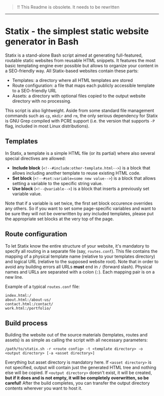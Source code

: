 > !! This Readme is obsolete. It needs to be rewritten

---

Statix - the simplest static website generator in Bash
======================================================

Statix is a stand-alone Bash script aimed at generating full-featured, routable static websites from reusable HTML snippets. It features the most basic templating engine ever possible but allows to organize your content in a SEO-friendly way. All Statix-based websites contain these parts:

- Templates: a directory where all HTML templates are stored
- Route configuration: a file that maps each publicly accessible template to a SEO-friendly URL
- Assets: a directory with optional files copied to the output website directory with no processing.

This script is also lightweight. Aside from some standard file management commands such as `cp`, `mkdir` and `rm`, the only serious dependency for Statix is GNU Grep compiled with PCRE support (i.e. the version that supports `-P` flag, included in most Linux distributions).

Templates
---------

In Statix, a template is a simple HTML file (or its partial) where also several special directives are allowed:

- **Include block** (`<!--#include:other-template.html-->`) is a block that allows including another template to reuse existing HTML code.
- **Set block** (`<!--#set:variable=some new value-->`) is a block that allows setting a variable to the specific string value.
- **Use block** (`<!--@variable-->`) is a block that inserts a previously set variable value.

Note that if a variable is set twice, the first set block occurence overrides any others. So if you want to set some page-specific variables and want to be sure they will not be overwritten by any included templates, please put the appropriate set blocks at the very top of the page.

Route configuration
-------------------

To let Statix know the entire structure of your website, it's mandatory to specify all routing in a separate file (say, `routes.conf`). This file contains the mapping of a physical template name (relative to your templates directory) and logical URL (relative to the supposed website root). Note that in order to avoid any building errors all URLs **must** end in `/` (forward slash). Physical names and URLs are separated with a colon (`:`). Each mapping pair is on a new line.

Example of a typical `routes.conf` file:
```
index.html:/
about.html:/about-us/
contact.html:/contact/
work.html:/portfolio/
```

Build process
-------------

Building the website out of the source materials (templates, routes and assets) is as simple as calling the script with all necessary parameters:

`/path/to/statix.sh -r <route config> -t <template directory> -o <output directory> [-a <asset directory>]`

Everything but asset directory is mandatory here. If `<asset directory>` is not specified, output will contain just the generated HTML tree and nothing else will be copied. If `<output directory>` doesn't exist, it will be created, **but if it does and is not empty, it will be completely overwritten, so be careful!** After the build completes, you can transfer the output directory contents wherever you want to host it.

